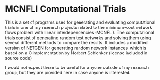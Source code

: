 # MCNFLI Computational Trials

This is a set of programs used for generating and evaluating computational trials in one of my research projects related to the minimum-cost network flows problem with linear interdependencies (MCNFLI). The computational trials consist of generating random test networks and solving them using several different methods to compare the results. It includes a modified version of NETGEN for generating random network instances, which is based on a C implementation by Norbert Schlenker (license included in source code).

I would not expect these to be useful for anyone outside of my research group, but they are provided here in case anyone is interested.
